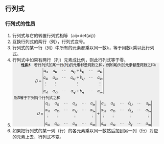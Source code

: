 ## 行列式
### 行列式的性质
1. 行列式与它的转置行列式相等（aij=det(aij)）
2. 互换行列式的两行（列），行列式变号。
3. 行列式的某一行（列）中所有的元素都乘以同一数k，等于用数k乘以此行列式。
4. 行列式中如果有两行（列）元素成比例，则此行列式等于零。
5. ![性质5](1-1.png)
6. 如果把行列式的某一列（行）的各元素乘以同一数然后加到另一列（行）对应的元素上去，行列式不变。